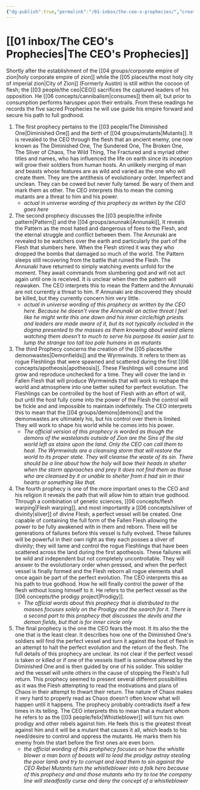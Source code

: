 ```yaml
---
{"dg-publish":true,"permalink":"/01-inbox/the-ceo-s-prophecies/","created":"2025-05-15T16:19:00.491-05:00","updated":"2025-06-30T11:22:05.307-05:00"}
---
```


# [[01 inbox/The CEO's Prophecies\|The CEO's Prophecies]]

Shortly after the establishment of the [[04 groups/corporate empire of zion\|holy corporate empire of zion]] while the [[05 places/the most holy city of imperial zion\|City of Zion]] (Formerly Austin) is still within the cocoon of flesh; the [[03 people/the ceo\|CEO]] sacrifices the captured leaders of his opposition.  He [[06 concepts/cannibalism\|consumes]] them all, but prior to consumption performs haruspex upon their entrails.  From these readings he records the five sacred Prophecies he will use guide his empire forward and secure his path to full godhood.  

1. The first prophecy pertains to the [[03 people/The Diminished One\|Diminished One]] and the birth of [[04 groups/mutants\|Mutants]]. It is revealed to the CEO through the flesh that an ancient enemy, one now known as The Diminished One, The Sundered One, The Broken One, The Sliver of Chaos, The Wild Thing, The Fractured and a myriad other titles and names, who has influenced the life on earth since its inception will grow their soldiers from human hosts.  An unlikely merging of man and beasts whose features are as wild and varied as the one who will create them.  They are the antithesis of evolutionary order. Imperfect and unclean.  They can be cowed but never fully tamed. Be wary of them and mark them as other.  The CEO interprets this to mean the coming mutants are a threat to him and his power.
	- *actual in universe wording of this prophecy as written by the CEO goes here* 
2. The second prophecy discusses the [[03 people/the infinite pattern\|Pattern]] and the [[04 groups/anunnaki\|Annunaki]],  It reveals the Pattern as the most hated and dangerous of foes to the Flesh, and the eternal struggle and conflict between them.  The Annunaki are revealed to be watchers over the earth and particularly the part of the Flesh that slumbers here. When the Flesh stirred it was they who dropped the bombs that damaged so much of the world. The Pattern sleeps still recovering from the battle that ruined the Flesh.  The Annunaki have returned to simply watching events unfold for the moment.  They await commands from slumbering god and will not act again until one is received.  It is unclear when then the pattern will reawaken.  The CEO interprets this to mean the Pattern and the Annunaki are not currently a threat to him.  If Annunaki are discovered they should be killed, but they currently concern him very little.
	- *actual in universe wording of this prophecy as written by the CEO here.  Because he doesn't view the Annunaki an active threat I feel like he might write this one down and his inner circle/high priests and leaders are made aware of it, but its not typically included in the dogma presented to the masses as them knowing about weird aliens watching them doesn't to much to serve his purpose its easier just to lump the strange too tall too pale humans in as mutants*
3. The third Prophecy concerns the creation of the [[05 places/the demonwastes\|Demonfields]] and the Wyrmwinds.  It refers to them as rogue Fleshlings that were spawned and scattered during the first [[06 concepts/apotheosis\|apotheosis]]. These Fleshlings will consume and grow and reproduce unchecked for a time.  They will cover the land in Fallen Flesh that will produce Wyrmwinds that will work to reshape the world and atmosphere into one better suited for perfect evolution.  The Fleshlings can be controlled by the host of Flesh with an effort of will, but until the host fully come into the power of the Flesh the control will be fickle and and impossible to maintain indefinitely.  The CEO interprets this to mean that the [[04 groups/demons\|demons]] and the demonwastes are ultimately his, but his control over them is limited.  They will work to shape his world while he comes into his power.  
	- *The official version of this prophecy is worded as though the demons of the wastelands outside of Zion are the Sins of the old world left as stains upon the land.  Only the CEO can call them to heal.  The Wyrmwinds are a cleansing storm that will restore the world to its proper state.  They will cleanse the waste of its sin.  There should be a line about how the holy will bow their heads in shelter when the storm approaches and prey it does not find them as those who are cleansed by it or unable to shelter from it had sin in their hearts or something like that.* 
4. The fourth prophecy is one of the more important ones to the CEO and his religion it reveals the path that will allow him to attain true godhood.  Through a combination of genetic sciences, [[06 concepts/flesh warping\|Flesh warping]], and most importantly a [[06 concepts/sliver of divinity\|sliver]] of divine Flesh; a perfect vessel will be created. One capable of containing the full form of the Fallen Flesh allowing the power to be fully awakened with in them and reborn.  There will be generations of failures before this vessel is fully evolved.  These failures will be powerful in their own right as they each posses a sliver of divinity; they will tame and control the rogue Fleshlings that have been scattered across the land during the first apotheosis. These failures will be wild and independent but not completely uncontrollable.  They will answer to the evolutionary order when pressed, and when the perfect vessel is finally formed and the Flesh reborn all rogue elements shall once again be part of the perfect evolution.  The CEO interprets this as his path to true godhood.  How he will finally control the power of the flesh without losing himself to it. He refers to the perfect vessel as the [[06 concepts/the prodigy project\|Prodigy]].
	- *The official words about this prophecy that is distributed to the masses focuses solely on the Prodigy and the search for it. There is a second part to this prophecy that discusses the devils and the demon fields, but that is for inner circle only*
5.  The final prophecy is the one the CEO fears the most.  It its also the the one that is the least clear.  It describes how one of the Diminished One's soldiers will find the perfect vessel and turn it against the host of flesh in an attempt to halt the perfect evolution and the return of the flesh.  The full details of this prophecy are unclear.  its not clear if the perfect vessel is taken or killed or if one of the vessels itself is somehow altered by the Diminished One and is then guided by one of his solider. This soldier and the vessel will unite others in the cause of stopping the Flesh's full return.  This prophecy seemed to present several different possibilities as it was the Flesh attempting to read the motivations and plans of Chaos in their attempt to thwart their return.  The nature of Chaos makes it very hard to properly read as Chaos doesn't often know what will happen until it happens. The prophecy probably contradicts itself a few times in its telling. The CEO interprets this to mean that a mutant whom he refers to as the [[03 people/felix\|Whistleblower]] will turn his own prodigy and other rebels against him.  He feels this is the greatest threat against him and it will be a mutant that causes it all, which leads to his need/desire to control and oppress the mutants. He marks them his enemy from the start before the first ones are even born.
	- *the official wording of this prohphecy focuses on how the whistle blower a man born of beasts will to lead the prodigy astray stealing the poor lamb and try to corrupt and lead them to sin against the CEO  Rebel Mutants turn the whistleblower into a folk hero because of this prophecy and and those mutants who try to toe the company line will steadfastly curse and deny the concept of a whistleblower*

